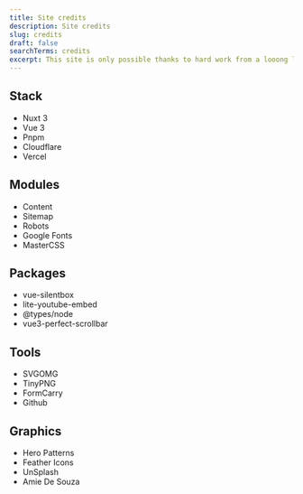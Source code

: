 ```yaml
---
title: Site credits
description: Site credits
slug: credits
draft: false
searchTerms: credits
excerpt: This site is only possible thanks to hard work from a looong list of fine folks who have all contributed their skills, time and energy to provide the web development community with the awesome tools we have at our disposal.
---
```

<div class="flex jc:space-between pr:50">
<div>

## Stack
- Nuxt 3
- Vue 3
- Pnpm
- Cloudflare
- Vercel

</div>
<div>

## Modules
- Content
- Sitemap
- Robots
- Google Fonts
- MasterCSS

</div>
<div>

## Packages
- vue-silentbox
- lite-youtube-embed
- @types/node
- vue3-perfect-scrollbar

</div>
<div>

## Tools
- SVGOMG
- TinyPNG
- FormCarry
- Github

</div>
<div>

## Graphics
- Hero Patterns
- Feather Icons
- UnSplash
- Amie De Souza

</div>
</div>